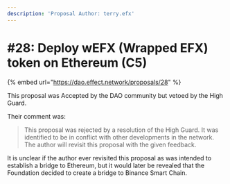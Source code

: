```yaml
---
description: 'Proposal Author: terry.efx'
---
```


# #28: Deploy wEFX (Wrapped EFX) token on Ethereum (C5)

{% embed url="https://dao.effect.network/proposals/28" %}

This proposal was Accepted by the DAO community but vetoed by the High Guard.&#x20;

Their comment was:

> This proposal was rejected by a resolution of the High Guard. It was identified to be in conflict with other developments in the network. The author will revisit this proposal with the given feedback.

It is unclear if the author ever revisited this proposal as was intended to establish a bridge to Ethereum, but it would later be revealed that the Foundation decided to create a bridge to Binance Smart Chain.
